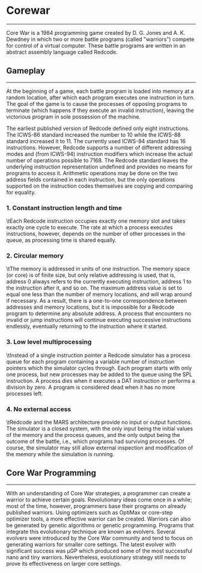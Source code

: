 # Corewar
--------
Core War is a 1984 programming game created by D. G. Jones and A. K. Dewdney in which two or more battle programs (called "warriors") compete for control of a virtual computer. These battle programs are written in an abstract assembly language called Redcode. 

## Gameplay
--------
At the beginning of a game, each battle program is loaded into memory at a random location, after which each program executes one instruction in turn. The goal of the game is to cause the processes of opposing programs to terminate (which happens if they execute an invalid instruction), leaving the victorious program in sole possession of the machine.

The earliest published version of Redcode defined only eight instructions. The ICWS-86 standard increased the number to 10 while the ICWS-88 standard increased it to 11. The currently used ICWS-94 standard has 16 instructions. However, Redcode supports a number of different addressing modes and (from ICWS-94) instruction modifiers which increase the actual number of operations possible to 7168. The Redcode standard leaves the underlying instruction representation undefined and provides no means for programs to access it. Arithmetic operations may be done on the two address fields contained in each instruction, but the only operations supported on the instruction codes themselves are copying and comparing for equality.
### 1. Constant instruction length and time
\tEach Redcode instruction occupies exactly one memory slot and takes exactly one cycle to execute. The rate at which a process executes instructions, however, depends on the number of other processes in the queue, as processing time is shared equally.

### 2. Circular memory
\tThe memory is addressed in units of one instruction. The memory space (or core) is of finite size, but only relative addressing is used, that is, address 0 always refers to the currently executing instruction, address 1 to the instruction after it, and so on. The maximum address value is set to equal one less than the number of memory locations, and will wrap around if necessary. As a result, there is a one-to-one correspondence between addresses and memory locations, but it is impossible for a Redcode program to determine any absolute address. A process that encounters no invalid or jump instructions will continue executing successive instructions endlessly, eventually returning to the instruction where it started.

### 3. Low level multiprocessing
\tInstead of a single instruction pointer a Redcode simulator has a process queue for each program containing a variable number of instruction pointers which the simulator cycles through. Each program starts with only one process, but new processes may be added to the queue using the SPL instruction. A process dies when it executes a DAT instruction or performs a division by zero. A program is considered dead when it has no more processes left.

### 4. No external access
\tRedcode and the MARS architecture provide no input or output functions. The simulator is a closed system, with the only input being the initial values of the memory and the process queues, and the only output being the outcome of the battle, i.e., which programs had surviving processes. Of course, the simulator may still allow external inspection and modification of the memory while the simulation is running.

## Core War Programming
--------
With an understanding of Core War strategies, a programmer can create a warrior to achieve certain goals. Revolutionary ideas come once in a while; most of the time, however, programmers base their programs on already published warriors. Using optimizers such as OptiMax or core-step optimizer tools, a more effective warrior can be created.
Warriors can also be generated by genetic algorithms or genetic programming. Programs that integrate this evolutionary technique are known as evolvers. Several evolvers were introduced by the Core War community and tend to focus on generating warriors for smaller core settings. The latest evolver with significant success was µGP which produced some of the most successful nano and tiny warriors. Nevertheless, evolutionary strategy still needs to prove its effectiveness on larger core settings.
